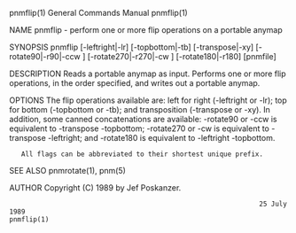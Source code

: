 pnmflip(1)                                                    General Commands Manual                                                   pnmflip(1)

NAME
       pnmflip - perform one or more flip operations on a portable anymap

SYNOPSIS
       pnmflip [-leftright|-lr] [-topbottom|-tb] [-transpose|-xy] [-rotate90|-r90|-ccw ] [-rotate270|-r270|-cw ] [-rotate180|-r180] [pnmfile]

DESCRIPTION
       Reads a portable anymap as input.  Performs one or more flip operations, in the order specified, and writes out a portable anymap.

OPTIONS
       The flip operations available are: left for right (-leftright or -lr); top for bottom (-topbottom or -tb); and transposition (-transpose or
       -xy).  In addition, some canned concatenations are available: -rotate90 or -ccw is equivalent to -transpose -topbottom; -rotate270  or  -cw
       is equivalent to -transpose -leftright; and -rotate180 is equivalent to -leftright -topbottom.

       All flags can be abbreviated to their shortest unique prefix.

SEE ALSO
       pnmrotate(1), pnm(5)

AUTHOR
       Copyright (C) 1989 by Jef Poskanzer.

                                                                   25 July 1989                                                         pnmflip(1)
